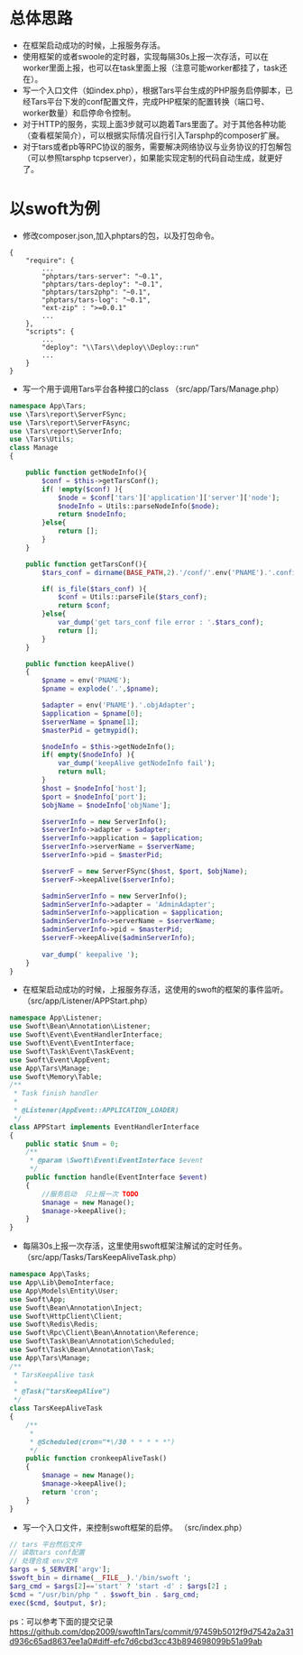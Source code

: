 
# 总体思路
* 在框架启动成功的时候，上报服务存活。
* 使用框架的或者swoole的定时器，实现每隔30s上报一次存活，可以在worker里面上报，也可以在task里面上报（注意可能worker都挂了，task还在）。
* 写一个入口文件（如index.php），根据Tars平台生成的PHP服务启停脚本，已经Tars平台下发的conf配置文件，完成PHP框架的配置转换（端口号、worker数量）和启停命令控制。
* 对于HTTP的服务，实现上面3步就可以跑着Tars里面了。对于其他各种功能（查看框架简介），可以根据实际情况自行引入Tarsphp的composer扩展。
* 对于tars或者pb等RPC协议的服务，需要解决网络协议与业务协议的打包解包（可以参照tarsphp tcpserver），如果能实现定制的代码自动生成，就更好了。

# 以swoft为例


* 修改composer.json,加入phptars的包，以及打包命令。

```
{
    "require": {
        ...
        "phptars/tars-server": "~0.1",
        "phptars/tars-deploy": "~0.1",
        "phptars/tars2php": "~0.1",
        "phptars/tars-log": "~0.1",
        "ext-zip" : ">=0.0.1"
        ...
    },
    "scripts": {
        ...
        "deploy": "\\Tars\\deploy\\Deploy::run"
        ...
    }
}
```

* 写一个用于调用Tars平台各种接口的class （src/app/Tars/Manage.php）
```php
namespace App\Tars;
use \Tars\report\ServerFSync;
use \Tars\report\ServerFAsync;
use \Tars\report\ServerInfo;
use \Tars\Utils;
class Manage
{

    public function getNodeInfo(){
        $conf = $this->getTarsConf();
        if( !empty($conf) ){
            $node = $conf['tars']['application']['server']['node'];
            $nodeInfo = Utils::parseNodeInfo($node);
            return $nodeInfo;
        }else{
            return [];
        }
    }

    public function getTarsConf(){
        $tars_conf = dirname(BASE_PATH,2).'/conf/'.env('PNAME').'.config.conf';

        if( is_file($tars_conf) ){
            $conf = Utils::parseFile($tars_conf);
            return $conf;
        }else{
            var_dump('get tars_conf file error : '.$tars_conf);
            return [];
        }
    }

    public function keepAlive()
    {
        $pname = env('PNAME');
        $pname = explode('.',$pname);

        $adapter = env('PNAME').'.objAdapter';
        $application = $pname[0];
        $serverName = $pname[1];
        $masterPid = getmypid();

        $nodeInfo = $this->getNodeInfo();
        if( empty($nodeInfo) ){
            var_dump('keepAlive getNodeInfo fail');
            return null;
        }
        $host = $nodeInfo['host'];
        $port = $nodeInfo['port'];
        $objName = $nodeInfo['objName'];

        $serverInfo = new ServerInfo();
        $serverInfo->adapter = $adapter;
        $serverInfo->application = $application;
        $serverInfo->serverName = $serverName;
        $serverInfo->pid = $masterPid;

        $serverF = new ServerFSync($host, $port, $objName);
        $serverF->keepAlive($serverInfo);

        $adminServerInfo = new ServerInfo();
        $adminServerInfo->adapter = 'AdminAdapter';
        $adminServerInfo->application = $application;
        $adminServerInfo->serverName = $serverName;
        $adminServerInfo->pid = $masterPid;
        $serverF->keepAlive($adminServerInfo);
        
        var_dump(' keepalive ');
    }
}
```


* 在框架启动成功的时候，上报服务存活，这使用的swoft的框架的事件监听。 （src/app/Listener/APPStart.php）
```php
namespace App\Listener;
use Swoft\Bean\Annotation\Listener;
use Swoft\Event\EventHandlerInterface;
use Swoft\Event\EventInterface;
use Swoft\Task\Event\TaskEvent;
use Swoft\Event\AppEvent;
use App\Tars\Manage;
use Swoft\Memory\Table;
/**
 * Task finish handler
 *
 * @Listener(AppEvent::APPLICATION_LOADER)
 */
class APPStart implements EventHandlerInterface
{
    public static $num = 0;
    /**
     * @param \Swoft\Event\EventInterface $event
     */
    public function handle(EventInterface $event)
    {
        //服务启动  只上报一次 TODO
        $manage = new Manage();
        $manage->keepAlive();
    }
}
```

* 每隔30s上报一次存活，这里使用swoft框架注解试的定时任务。 （src/app/Tasks/TarsKeepAliveTask.php）
```php
namespace App\Tasks;
use App\Lib\DemoInterface;
use App\Models\Entity\User;
use Swoft\App;
use Swoft\Bean\Annotation\Inject;
use Swoft\HttpClient\Client;
use Swoft\Redis\Redis;
use Swoft\Rpc\Client\Bean\Annotation\Reference;
use Swoft\Task\Bean\Annotation\Scheduled;
use Swoft\Task\Bean\Annotation\Task;
use App\Tars\Manage;
/**
 * TarsKeepAlive task
 *
 * @Task("tarsKeepAlive")
 */
class TarsKeepAliveTask
{
    /**
     *
     * @Scheduled(cron="*\/30 * * * * *")
     */
    public function cronkeepAliveTask()
    {
        $manage = new Manage();
        $manage->keepAlive();
        return 'cron';
    }
}
```

* 写一个入口文件，来控制swoft框架的启停。 （src/index.php）
```php
// tars 平台然后文件
// 读取tars conf配置
// 处理合成 env文件
$args = $_SERVER['argv'];
$swoft_bin = dirname(__FILE__).'/bin/swoft ';
$arg_cmd = $args[2]=='start' ? 'start -d' : $args[2] ;
$cmd = "/usr/bin/php " . $swoft_bin . $arg_cmd;
exec($cmd, $output, $r);
```

ps：可以参考下面的提交记录
    https://github.com/dpp2009/swoftInTars/commit/97459b5012f9d7542a2a31d936c65ad8637ee1a0#diff-efc7d6cbd3cc43b894698099b51a99ab


